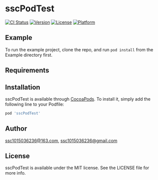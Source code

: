 # sscPodTest

[![CI Status](https://img.shields.io/travis/ssc1015036236@163.com/sscPodTest.svg?style=flat)](https://travis-ci.org/ssc1015036236@163.com/sscPodTest)
[![Version](https://img.shields.io/cocoapods/v/sscPodTest.svg?style=flat)](https://cocoapods.org/pods/sscPodTest)
[![License](https://img.shields.io/cocoapods/l/sscPodTest.svg?style=flat)](https://cocoapods.org/pods/sscPodTest)
[![Platform](https://img.shields.io/cocoapods/p/sscPodTest.svg?style=flat)](https://cocoapods.org/pods/sscPodTest)

## Example

To run the example project, clone the repo, and run `pod install` from the Example directory first.

## Requirements

## Installation

sscPodTest is available through [CocoaPods](https://cocoapods.org). To install
it, simply add the following line to your Podfile:

```ruby
pod 'sscPodTest'
```

## Author

ssc1015036236@163.com, ssc1015036236@gmail.com

## License

sscPodTest is available under the MIT license. See the LICENSE file for more info.
